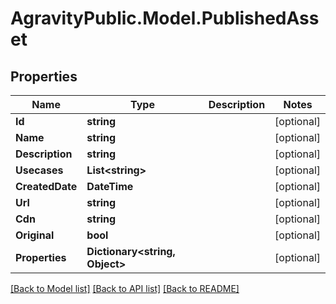 
# AgravityPublic.Model.PublishedAsset

## Properties

Name | Type | Description | Notes
------------ | ------------- | ------------- | -------------
**Id** | **string** |  | [optional] 
**Name** | **string** |  | [optional] 
**Description** | **string** |  | [optional] 
**Usecases** | **List&lt;string&gt;** |  | [optional] 
**CreatedDate** | **DateTime** |  | [optional] 
**Url** | **string** |  | [optional] 
**Cdn** | **string** |  | [optional] 
**Original** | **bool** |  | [optional] 
**Properties** | **Dictionary&lt;string, Object&gt;** |  | [optional] 

[[Back to Model list]](../README.md#documentation-for-models)
[[Back to API list]](../README.md#documentation-for-api-endpoints)
[[Back to README]](../README.md)

